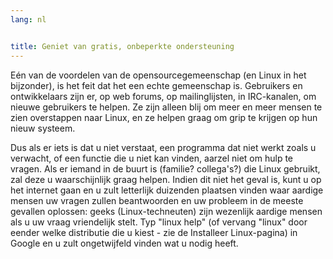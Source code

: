 ```yaml
---
lang: nl


title: Geniet van gratis, onbeperkte ondersteuning
---
```


Eén van de voordelen van de opensourcegemeenschap (en Linux in het
bijzonder), is het feit dat het een echte gemeenschap is. Gebruikers
en ontwikkelaars zijn er, op web forums, op mailinglijsten, in
IRC-kanalen, om nieuwe gebruikers te helpen. Ze zijn alleen blij om
meer en meer mensen te zien overstappen naar Linux, en ze helpen graag
om grip te krijgen op hun nieuw systeem.

Dus als er iets is dat u niet verstaat, een programma dat niet werkt
zoals u verwacht, of een functie die u niet kan vinden, aarzel niet om
hulp te vragen. Als er iemand in de buurt is (familie? collega's?) die
Linux gebruikt, zal deze u waarschijnlijk graag helpen.
Indien dit niet het geval is, kunt u op het internet gaan en u zult
letterlijk duizenden plaatsen vinden waar aardige mensen uw vragen zullen
beantwoorden en uw probleem in de meeste gevallen oplossen: geeks
(Linux-techneuten) zijn wezenlijk aardige mensen als u uw vraag
vriendelijk stelt. Typ "linux help" (of vervang "linux" door eender welke
distributie die u kiest - zie de Installeer Linux-pagina) in Google en u zult
ongetwijfeld vinden wat u nodig heeft.




